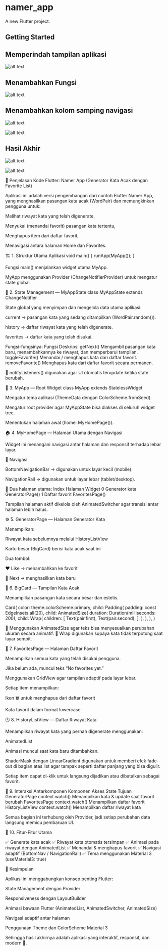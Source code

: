 # namer_app

A new Flutter project.

## Getting Started

## Memperindah tampilan aplikasi 

![alt text](image-1.png)

## Menambahkan Fungsi

![alt text](image-2.png)

## Menambahkan kolom samping navigasi

![alt text](image-3.png)

![alt text](image-4.png)

## Hasil Akhir 

![alt text](image-5.png)

![alt text](image-6.png)

🧩 Penjelasan Kode Flutter: Namer App (Generator Kata Acak dengan Favorite List)

Aplikasi ini adalah versi pengembangan dari contoh Flutter Namer App, yang menghasilkan pasangan kata acak (WordPair) dan memungkinkan pengguna untuk:

Melihat riwayat kata yang telah digenerate,

Menyukai (menandai favorit) pasangan kata tertentu,

Menghapus item dari daftar favorit,

Menavigasi antara halaman Home dan Favorites.

🏗️ 1. Struktur Utama Aplikasi
void main() {
  runApp(MyApp());
}


Fungsi main() menjalankan widget utama MyApp.

MyApp menggunakan Provider (ChangeNotifierProvider) untuk mengatur state global.

🧠 2. State Management — MyAppState
class MyAppState extends ChangeNotifier


State global yang menyimpan dan mengelola data utama aplikasi:

current → pasangan kata yang sedang ditampilkan (WordPair.random()).

history → daftar riwayat kata yang telah digenerate.

favorites → daftar kata yang telah disukai.

Fungsi-fungsinya:
Fungsi	Deskripsi
getNext()	Mengambil pasangan kata baru, menambahkannya ke riwayat, dan memperbarui tampilan.
toggleFavorite()	Menandai / menghapus kata dari daftar favorit.
removeFavorite()	Menghapus kata dari daftar favorit secara permanen.

🔑 notifyListeners() digunakan agar UI otomatis terupdate ketika state berubah.

🎨 3. MyApp — Root Widget
class MyApp extends StatelessWidget


Mengatur tema aplikasi (ThemeData dengan ColorScheme.fromSeed).

Mengatur root provider agar MyAppState bisa diakses di seluruh widget tree.

Menentukan halaman awal (home: MyHomePage()).

🏠 4. MyHomePage — Halaman Utama dengan Navigasi

Widget ini menangani navigasi antar halaman dan responsif terhadap lebar layar.

🔹 Navigasi

BottomNavigationBar → digunakan untuk layar kecil (mobile).

NavigationRail → digunakan untuk layar lebar (tablet/desktop).

🔹 Dua halaman utama:
Index	Halaman	Widget
0	Generator kata	GeneratorPage()
1	Daftar favorit	FavoritesPage()

Tampilan halaman aktif dikelola oleh AnimatedSwitcher agar transisi antar halaman lebih halus.

⚙️ 5. GeneratorPage — Halaman Generator Kata

Menampilkan:

Riwayat kata sebelumnya melalui HistoryListView

Kartu besar (BigCard) berisi kata acak saat ini

Dua tombol:

❤️ Like → menambahkan ke favorit

🔁 Next → menghasilkan kata baru

💬 6. BigCard — Tampilan Kata Acak

Menampilkan pasangan kata secara besar dan estetis.

Card(
  color: theme.colorScheme.primary,
  child: Padding(
    padding: const EdgeInsets.all(20),
    child: AnimatedSize(
      duration: Duration(milliseconds: 200),
      child: Wrap(
        children: [
          Text(pair.first),
          Text(pair.second),
        ],
      ),
    ),
  ),
)


🔹 Menggunakan AnimatedSize agar teks bisa menyesuaikan perubahan ukuran secara animatif.
🔹 Wrap digunakan supaya kata tidak terpotong saat layar sempit.

💖 7. FavoritesPage — Halaman Daftar Favorit

Menampilkan semua kata yang telah disukai pengguna.

Jika belum ada, muncul teks “No favorites yet.”

Menggunakan GridView agar tampilan adaptif pada layar lebar.

Setiap item menampilkan:

Ikon 🗑️ untuk menghapus dari daftar favorit

Kata favorit dalam format lowercase

🕓 8. HistoryListView — Daftar Riwayat Kata

Menampilkan riwayat kata yang pernah digenerate menggunakan:

AnimatedList


Animasi muncul saat kata baru ditambahkan.

ShaderMask dengan LinearGradient digunakan untuk memberi efek fade-out di bagian atas list agar tampak seperti daftar panjang yang bisa digulir.

Setiap item dapat di-klik untuk langsung dijadikan atau dibatalkan sebagai favorit.

🧭 9. Interaksi Antarkomponen
Komponen	Akses State	Tujuan
GeneratorPage	context.watch<MyAppState>()	Menampilkan kata & update saat favorit berubah
FavoritesPage	context.watch<MyAppState>()	Menampilkan daftar favorit
HistoryListView	context.watch<MyAppState>()	Menampilkan daftar riwayat kata

Semua bagian ini terhubung oleh Provider, jadi setiap perubahan data langsung memicu pembaruan UI.

🎯 10. Fitur-Fitur Utama

✅ Generate kata acak
✅ Riwayat kata otomatis tersimpan
✅ Animasi pada riwayat dengan AnimatedList
✅ Menandai & menghapus favorit
✅ Navigasi adaptif (BottomNav / NavigationRail)
✅ Tema menggunakan Material 3 (useMaterial3: true)

🧾 Kesimpulan

Aplikasi ini menggabungkan konsep penting Flutter:

State Management dengan Provider

Responsiveness dengan LayoutBuilder

Animasi bawaan Flutter (AnimatedList, AnimatedSwitcher, AnimatedSize)

Navigasi adaptif antar halaman

Penggunaan Theme dan ColorScheme Material 3

Sehingga hasil akhirnya adalah aplikasi yang interaktif, responsif, dan modern 🌟.
